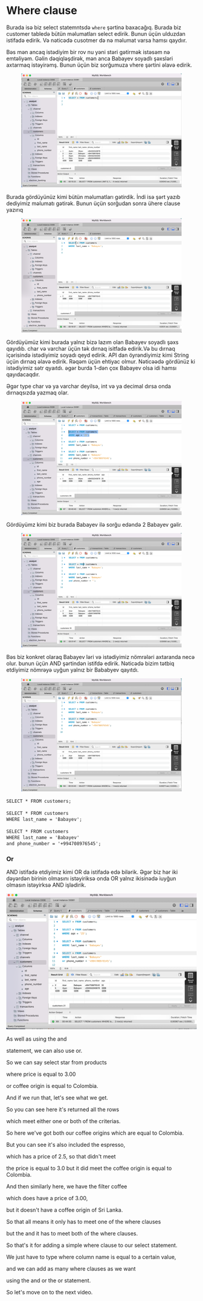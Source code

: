 # Where clause

Burada isə biz select statemntsdə `where`  şərtinə baxacağıq. Burada biz customer tabledə bütün məlumatları select edirik. Bunun üçün ulduzdan istifadə edirik. Və nəticədə cusotmer də nə məlumat varsa hamsı qaydıır.&#x20;

Bəs mən ancaq istədiyim bir rov nu yəni stəri gətirmək istəsəm nə emtəliyəm. Gəlin dəqiqləşdirək, mən anca Babayev soyadlı şəxsləri axtarmaq istəyirəmş. Bunun üçün biz sorğumuza vhere şərtini əlavə edirik.

<figure><img src="../.gitbook/assets/image (22).png" alt=""><figcaption></figcaption></figure>

Burada gördüyünüz kimi bütün məlumatları gətirdik. İndi isə şərt yazıb dediyimiz məlumatı gətirək. Bunun üçün sorğudan sonra ühere clause yazırıq

<figure><img src="../.gitbook/assets/image (25).png" alt=""><figcaption></figcaption></figure>

Gördüyümüz kimi burada yalnız bizə lazım olan Babayev soyadlı şəxs qayıdıb. char və varchar üçün tək dırnaq isitfadə edirik.Və bu dırnaq içərisində istədiyimiz soyadı qeyd edirik.  API dan öyrəndiyimiz kimi String üçün dırnaq əlavə edirik. Rəqəm üçün ehtiyac olmur. Nəticəədə gördünüz ki istədiyimiz sətr qyaıtdı. əgər burda 1-dən çox Babayev olsa idi hamsı qayıdacaqdır.

Əgər type char və ya varchar deyilsə, int və ya decimal dırsa onda dırnaqsızda yazmaq olar.

<figure><img src="../.gitbook/assets/image.png" alt=""><figcaption></figcaption></figure>

Gördüyümz kimi biz burada Babayev ilə sorğu edəndə 2 Babayev gəlir.&#x20;

<figure><img src="../.gitbook/assets/image (12).png" alt=""><figcaption></figcaption></figure>

Bəs biz konkret olaraq Babayev ləri və istədiyimiz nömrələri axtaranda necə olur. bunun üçün AND şərtindən istifdə edirik. Nəticədə bizim tətbiq etdiyimiz nömrəyə uyğun yalnız bir Bababyev qayıtdı.

<figure><img src="../.gitbook/assets/image (27).png" alt=""><figcaption></figcaption></figure>

```
SELECT * FROM customers;

SELECT * FROM customers
WHERE last_name = 'Babayev';

SELECT * FROM customers
WHERE last_name = 'Babayev'
and phone_number = '+994708976545';

```



### Or

AND istifadə etdiyimiz kimi OR da istifadə edə bilərik. Əgər biz hər iki dəyərdən birinin olmasını istəyiriksə onda OR yalnız ikisinədə iuyğun olmasın istəyirksə AND işlədirik.

![](<../.gitbook/assets/image (20).png>)

As well as using the and

statement, we can also use or.

So we can say select star from products

where price is equal to 3.00

or coffee origin is equal to Colombia.

And if we run that, let's see what we get.

So you can see here it's returned all the rows

which meet either one or both of the criterias.

So here we've got both our coffee origins which are equal to Colombia.

But you can see it's also included the espresso,

which has a price of 2.5, so that didn't meet

the price is equal to 3.0 but it did meet the coffee origin is equal to Colombia.

And then similarly here, we have the filter coffee

which does have a price of 3.00,

but it doesn't have a coffee origin of Sri Lanka.

So that all means it only has to meet one of the where clauses

but the and it has to meet both of the where clauses.

So that's it for adding a simple where clause to our select statement.

We just have to type where column name is equal to a certain value,

and we can add as many where clauses as we want

using the and or the or statement.

So let's move on to the next video.
